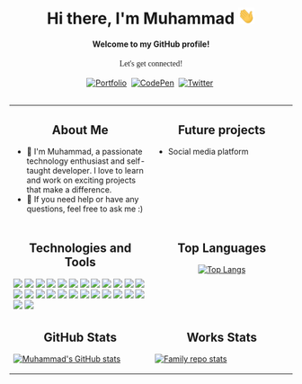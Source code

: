 <h1 align="center"><b> Hi there, I'm Muhammad <img src="https://raw.githubusercontent.com/ABSphreak/ABSphreak/master/gifs/Hi.gif" alt="Waving hand" width="30px"></b></h1>
<div align="center">
  <h4>Welcome to my GitHub profile!</h4>
  <div style="font-family: serif;">Let's get connected!</div>
  <br/>
  <a href="https://muhammadriyad.pages.dev/"><img src="https://img.shields.io/badge/Muhammad-black?style=for-the-badge&logo=thingiverse&logoColor=white" alt="Portfolio" /></a>&nbsp;
  <a href="https://codepen.io/muhammadri3d"><img src="https://img.shields.io/badge/Codepen-000000?style=for-the-badge&logo=codepen&logoColor=white" alt="CodePen" /></a>&nbsp;
  <a href="https://twitter.com/truproxtech"><img src="https://img.shields.io/badge/Twitter-black?style=for-the-badge&logo=x&logoColor=white" alt="Twitter" /></a>&nbsp;
  <!-- <a href=""><img src="https://img.shields.io/badge/Hashnode-2962FF?style=for-the-badge&logo=hashnode&logoColor=white" alt="Hashnode" /></a>&nbsp; -->
</div>  

<br />

<table>
<tr>
<td valign="top" width="50%">

  <h2 align="center">About Me</h2>  
  
  - 🤵 I'm Muhammad, a passionate technology enthusiast and self-taught developer. I love to learn and work on exciting projects that make a difference.
  - 💬 If you need help or have any questions, feel free to ask me :)

</td>
<td valign="top" width="50%">

  <h2 align="center">Future projects</h2>
  
  - Social media platform
  
</td>
</tr>

<tr>
<td valign="top" width="50%">

  <h2 align="center">Technologies and Tools</h2>
    
  <img src="https://img.shields.io/badge/-HTML5-E34F26?style=for-the-badge&logo=html5&logoColor=white" />
  <img src="https://img.shields.io/badge/-CSS3-1572B6?style=for-the-badge&logo=css3&logoColor=white" />
  <img src="https://img.shields.io/badge/-JavaScript-F7DF1E?style=for-the-badge&logo=javascript&logoColor=black" />
  <img src="https://img.shields.io/badge/-nodejs-darkgreen?style=for-the-badge&logo=node.js&logoColor=white" />
  <img src="https://img.shields.io/badge/-React-282c34?style=for-the-badge&logo=react&logoColor=70fcff" />
  <img src="https://img.shields.io/badge/-Pyhon-blue?style=for-the-badge&logo=Python&logoColor=white" />
  <img src="https://img.shields.io/badge/-Flask-grey?style=for-the-badge&logo=Flask&logoColor=61DAFB" />
  <img src="https://img.shields.io/badge/-java-4387cb?style=for-the-badge&logo=openjdk&logoColor=white" />
  <img src="https://img.shields.io/badge/-php-8589c8?style=for-the-badge&logo=php&logoColor=white" />
  <img src="https://img.shields.io/badge/-C/C++-%230361aa.svg?style=for-the-badge&logo=C&logoColor=white" />
  <img src="https://img.shields.io/badge/-Asmbelly-blue?style=for-the-badge&logo=archlinux&logoColor=white" />
  <img src="https://img.shields.io/badge/-Android-%2302CC20.svg?style=for-the-badge&logo=android&logoColor=white" />
  <img src="https://img.shields.io/badge/-Android Studio-%2302CC20.svg?style=for-the-badge&logo=androidstudio&logoColor=white" />
  <img src="https://img.shields.io/badge/-flutter-%23ffffff.svg?style=for-the-badge&logo=flutter&logoColor=blue" />
  <img src="https://img.shields.io/badge/-SQLite-%23153e5c.svg?style=for-the-badge&logo=sqlite&logoColor=white" />
  <img src="https://img.shields.io/badge/-MySQL-%23ffa200.svg?style=for-the-badge&logo=mysql&logoColor=auto" />
  <img src="https://img.shields.io/badge/-Firebase-%23fafafa.svg?style=for-the-badge&logo=firebase&logoColor=auto" />
  <img src="https://img.shields.io/badge/-MongoDB-%2314a359.svg?style=for-the-badge&logo=mongodb&logoColor=white" />
  
  <img src="https://img.shields.io/badge/-xampp-orange?style=for-the-badge&logo=xampp&logoColor=white" />
  <img src="https://img.shields.io/badge/-VSCode-007ACC?style=for-the-badge&logo=visual-studio-code&logoColor=white" />
  <img src="https://img.shields.io/badge/-Git-F05032?style=for-the-badge&logo=git&logoColor=white" /> 
  <img src="https://img.shields.io/badge/-GitHub-%23121011.svg?style=for-the-badge&logo=github&logoColor=white" />
  <img src="https://img.shields.io/badge/-Canva-%2300C4CC.svg?style=for-the-badge&logo=Canva&logoColor=white" />
  <img src="https://img.shields.io/badge/-Adobe-%23ff0000.svg?style=for-the-badge&logo=adobe&logoColor=white" />
  <img src="https://img.shields.io/badge/-Linux-%23000000.svg?style=for-the-badge&logo=linux&logoColor=white" />
  <img src="https://img.shields.io/badge/-Cloud-%23F38020.svg?style=for-the-badge&logo=cloudflare&logoColor=white" />
  
</td>
<td valign="top" width="50%">

  <h2 align="center">Top Languages</h2>
<div align="center">
  
[![Top Langs](https://github-readme-stats.vercel.app/api/top-langs/?username=muhammadriy3d&layout=donut&theme=radical)](https://github.com/muhammadriy3d/)
  
</div>
  <!-- <img src="https://github-readme-stats.vercel.app/api/top-langs/?username=muhammadriy3d&layout=compact&theme=radical" width="500" /> -->
  
</td>
</tr>

<tr width="100%" >
  
  <td valign="top" width="50%">

  <h2 align="center">GitHub Stats</h2>
  
  <!--  <img src="https://github-readme-stats.vercel.app/api?username=muhammadriy3d&layout=compat&show_icons=true&theme=radical" alt="stats" /> -->
  
  [![Muhammad's GitHub stats](https://github-readme-stats.vercel.app/api?username=muhammadriy3d&layout=compat&show_icons=true&theme=radical&prs&show=reviews,discussions_started,discussions_answered)](https://github.com/muhammadriy3d)
  
</td>

  <td width="50%">

  <h2 align="center">Works Stats</h2>

  [![Family repo stats](https://github-readme-stats.vercel.app/api/pin?username=muhammadriy3d&repo=full-stack-dev-journey)](https://github.com/muhammadriy3d/full-stack-dev-journey)  

</td>
<!--  <td valign="top" width="50%"> 
    <h2 align="center">Most used Languages</h2> 

  <div align="center">

</div>
</td> -->
</tr>
  
</table>

